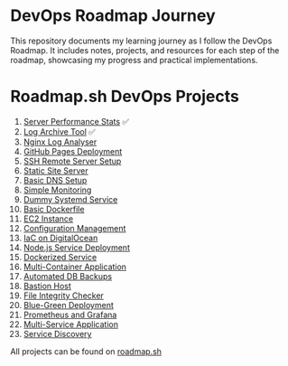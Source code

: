 # DevOps Roadmap Journey

This repository documents my learning journey as I follow the DevOps Roadmap. It includes notes, projects, and resources for each step of the roadmap, showcasing my progress and practical implementations.

# Roadmap.sh DevOps Projects

1. [Server Performance Stats](https://roadmap.sh/projects/server-stats) ✅
2. [Log Archive Tool](https://roadmap.sh/projects/log-archive-tool) ✅
3. [Nginx Log Analyser](https://roadmap.sh/projects/nginx-log-analyser)
4. [GitHub Pages Deployment](https://roadmap.sh/projects/github-actions-deployment-workflow)
5. [SSH Remote Server Setup](https://roadmap.sh/projects/ssh-remote-server-setup)
6. [Static Site Server](https://roadmap.sh/projects/static-site-server)
7. [Basic DNS Setup](https://roadmap.sh/projects/basic-dns)
8. [Simple Monitoring](https://roadmap.sh/projects/simple-monitoring-dashboard)
9. [Dummy Systemd Service](https://roadmap.sh/projects/dummy-systemd-service)
10. [Basic Dockerfile](https://roadmap.sh/projects/basic-dockerfile)
11. [EC2 Instance](https://roadmap.sh/projects/ec2-instance)
12. [Configuration Management](https://roadmap.sh/projects/configuration-management)
13. [IaC on DigitalOcean](https://roadmap.sh/projects/iac-digitalocean)
14. [Node.js Service Deployment](https://roadmap.sh/projects/nodejs-service-deployment)
15. [Dockerized Service](https://roadmap.sh/projects/dockerized-service-deployment)
16. [Multi-Container Application](https://roadmap.sh/projects/multi-container-service)
17. [Automated DB Backups](https://roadmap.sh/projects/automated-backups)
18. [Bastion Host](https://roadmap.sh/projects/bastion-host)
19. [File Integrity Checker](https://roadmap.sh/projects/file-integrity-checker)
20. [Blue-Green Deployment](https://roadmap.sh/projects/blue-green-deployment)
21. [Prometheus and Grafana](https://roadmap.sh/projects/monitoring)
22. [Multi-Service Application](https://roadmap.sh/projects/multiservice-docker)
23. [Service Discovery](https://roadmap.sh/projects/service-discovery)

All projects can be found on [roadmap.sh](https://roadmap.sh/devops/projects)
